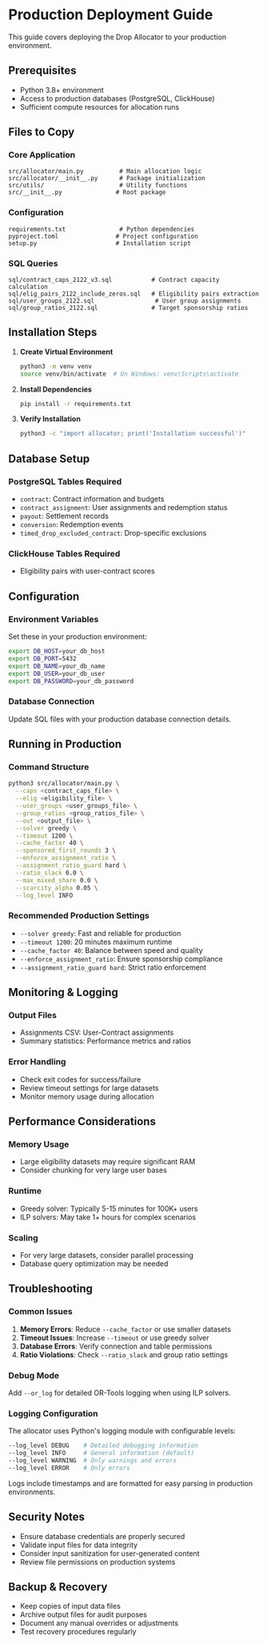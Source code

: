 # Production Deployment Guide

This guide covers deploying the Drop Allocator to your production environment.

## Prerequisites

- Python 3.8+ environment
- Access to production databases (PostgreSQL, ClickHouse)
- Sufficient compute resources for allocation runs

## Files to Copy

### Core Application

```
src/allocator/main.py          # Main allocation logic
src/allocator/__init__.py      # Package initialization
src/utils/                     # Utility functions
src/__init__.py               # Root package
```

### Configuration

```
requirements.txt               # Python dependencies
pyproject.toml                # Project configuration
setup.py                      # Installation script
```

### SQL Queries

```
sql/contract_caps_2122_v3.sql           # Contract capacity calculation
sql/elig_pairs_2122_include_zeros.sql   # Eligibility pairs extraction
sql/user_groups_2122.sql                 # User group assignments
sql/group_ratios_2122.sql               # Target sponsorship ratios
```

## Installation Steps

1. **Create Virtual Environment**

   ```bash
   python3 -m venv venv
   source venv/bin/activate  # On Windows: venv\Scripts\activate
   ```

2. **Install Dependencies**

   ```bash
   pip install -r requirements.txt
   ```

3. **Verify Installation**
   ```bash
   python3 -c "import allocator; print('Installation successful')"
   ```

## Database Setup

### PostgreSQL Tables Required

- `contract`: Contract information and budgets
- `contract_assignment`: User assignments and redemption status
- `payout`: Settlement records
- `conversion`: Redemption events
- `timed_drop_excluded_contract`: Drop-specific exclusions

### ClickHouse Tables Required

- Eligibility pairs with user-contract scores

## Configuration

### Environment Variables

Set these in your production environment:

```bash
export DB_HOST=your_db_host
export DB_PORT=5432
export DB_NAME=your_db_name
export DB_USER=your_db_user
export DB_PASSWORD=your_db_password
```

### Database Connection

Update SQL files with your production database connection details.

## Running in Production

### Command Structure

```bash
python3 src/allocator/main.py \
  --caps <contract_caps_file> \
  --elig <eligibility_file> \
  --user_groups <user_groups_file> \
  --group_ratios <group_ratios_file> \
  --out <output_file> \
  --solver greedy \
  --timeout 1200 \
  --cache_factor 40 \
  --sponsored_first_rounds 3 \
  --enforce_assignment_ratio \
  --assignment_ratio_guard hard \
  --ratio_slack 0.0 \
  --max_mixed_share 0.0 \
  --scarcity_alpha 0.05 \
  --log_level INFO
```

### Recommended Production Settings

- `--solver greedy`: Fast and reliable for production
- `--timeout 1200`: 20 minutes maximum runtime
- `--cache_factor 40`: Balance between speed and quality
- `--enforce_assignment_ratio`: Ensure sponsorship compliance
- `--assignment_ratio_guard hard`: Strict ratio enforcement

## Monitoring & Logging

### Output Files

- Assignments CSV: User-Contract assignments
- Summary statistics: Performance metrics and ratios

### Error Handling

- Check exit codes for success/failure
- Review timeout settings for large datasets
- Monitor memory usage during allocation

## Performance Considerations

### Memory Usage

- Large eligibility datasets may require significant RAM
- Consider chunking for very large user bases

### Runtime

- Greedy solver: Typically 5-15 minutes for 100K+ users
- ILP solvers: May take 1+ hours for complex scenarios

### Scaling

- For very large datasets, consider parallel processing
- Database query optimization may be needed

## Troubleshooting

### Common Issues

1. **Memory Errors**: Reduce `--cache_factor` or use smaller datasets
2. **Timeout Issues**: Increase `--timeout` or use greedy solver
3. **Database Errors**: Verify connection and table permissions
4. **Ratio Violations**: Check `--ratio_slack` and group ratio settings

### Debug Mode

Add `--or_log` for detailed OR-Tools logging when using ILP solvers.

### Logging Configuration

The allocator uses Python's logging module with configurable levels:

```bash
--log_level DEBUG    # Detailed debugging information
--log_level INFO     # General information (default)
--log_level WARNING  # Only warnings and errors
--log_level ERROR    # Only errors
```

Logs include timestamps and are formatted for easy parsing in production environments.

## Security Notes

- Ensure database credentials are properly secured
- Validate input files for data integrity
- Consider input sanitization for user-generated content
- Review file permissions on production systems

## Backup & Recovery

- Keep copies of input data files
- Archive output files for audit purposes
- Document any manual overrides or adjustments
- Test recovery procedures regularly
